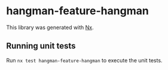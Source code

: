 # hangman-feature-hangman

This library was generated with [Nx](https://nx.dev).

## Running unit tests

Run `nx test hangman-feature-hangman` to execute the unit tests.
